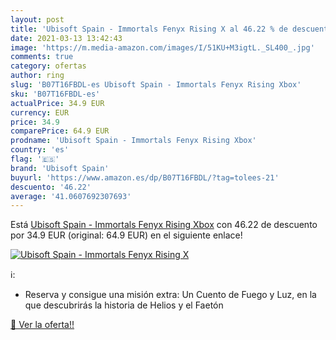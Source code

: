 ```yaml
---
layout: post
title: 'Ubisoft Spain - Immortals Fenyx Rising X al 46.22 % de descuento'
date: 2021-03-13 13:42:43
image: 'https://m.media-amazon.com/images/I/51KU+M3igtL._SL400_.jpg'
comments: true
category: ofertas
author: ring
slug: 'B07T16FBDL-es Ubisoft Spain - Immortals Fenyx Rising Xbox'
sku: 'B07T16FBDL-es'
actualPrice: 34.9 EUR
currency: EUR
price: 34.9
comparePrice: 64.9 EUR
prodname: 'Ubisoft Spain - Immortals Fenyx Rising Xbox'
country: 'es'
flag: '🇪🇸'
brand: 'Ubisoft Spain'
buyurl: 'https://www.amazon.es/dp/B07T16FBDL/?tag=tolees-21'
descuento: '46.22'
average: '41.0607692307693'
---
```


Está [Ubisoft Spain - Immortals Fenyx Rising Xbox](https://www.amazon.es/dp/B07T16FBDL/?tag=tolees-21) con 46.22 de descuento por 34.9 EUR (original: 64.9 EUR) en el siguiente enlace!

[![Ubisoft Spain - Immortals Fenyx Rising X](https://m.media-amazon.com/images/I/51KU+M3igtL._SL400_.jpg)](https://www.amazon.es/dp/B07T16FBDL/?tag=tolees-21)

ℹ️:

- Reserva y consigue una misión extra: Un Cuento de Fuego y Luz, en la que descubrirás la historia de Helios y el Faetón

[🛒 Ver la oferta!!](https://www.amazon.es/dp/B07T16FBDL/?tag=tolees-21)
